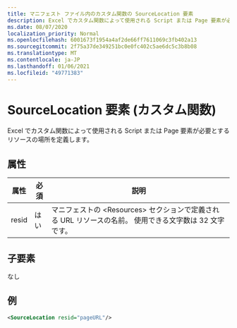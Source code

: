 ```yaml
---
title: マニフェスト ファイル内のカスタム関数の SourceLocation 要素
description: Excel でカスタム関数によって使用される Script または Page 要素が必要とするリソースの場所を定義します。
ms.date: 08/07/2020
localization_priority: Normal
ms.openlocfilehash: 6001673f1954a4af2de66ff7611069c3fb402a13
ms.sourcegitcommit: 2f75a37de349251bc0e0fc402c5ae6dc5c3b8b08
ms.translationtype: MT
ms.contentlocale: ja-JP
ms.lasthandoff: 01/06/2021
ms.locfileid: "49771383"
---
```

# <a name="sourcelocation-element-custom-functions"></a>SourceLocation 要素 (カスタム関数)

Excel でカスタム関数によって使用される Script または Page 要素が必要とするリソースの場所を定義します。

## <a name="attributes"></a>属性

| 属性 | 必須 | 説明                                                                          |
|-----------|----------|--------------------------------------------------------------------------------------|
| resid     | はい      | マニフェストの &lt;Resources&gt; セクションで定義される URL リソースの名前。 使用できる文字数は 32 文字です。 |

## <a name="child-elements"></a>子要素

なし

## <a name="example"></a>例

```xml
<SourceLocation resid="pageURL"/>
```
